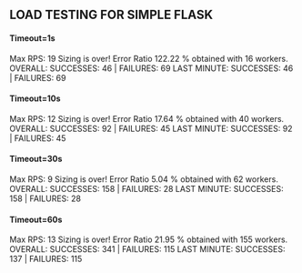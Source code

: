 ## LOAD TESTING FOR SIMPLE FLASK

#### Timeout=1s
Max RPS: 19
Sizing is over!
Error Ratio 122.22 % obtained with 16 workers.
OVERALL: SUCCESSES: 46 | FAILURES: 69
LAST MINUTE: SUCCESSES: 46 | FAILURES: 69

#### Timeout=10s
Max RPS: 12
Sizing is over!
Error Ratio 17.64 % obtained with 40 workers.
OVERALL: SUCCESSES: 92 | FAILURES: 45
LAST MINUTE: SUCCESSES: 92 | FAILURES: 45

#### Timeout=30s
Max RPS: 9
Sizing is over!
Error Ratio 5.04 % obtained with 62 workers.
OVERALL: SUCCESSES: 158 | FAILURES: 28
LAST MINUTE: SUCCESSES: 158 | FAILURES: 28

#### Timeout=60s
Max RPS: 13
Sizing is over!
Error Ratio 21.95 % obtained with 155 workers.
OVERALL: SUCCESSES: 341 | FAILURES: 115
LAST MINUTE: SUCCESSES: 137 | FAILURES: 115
